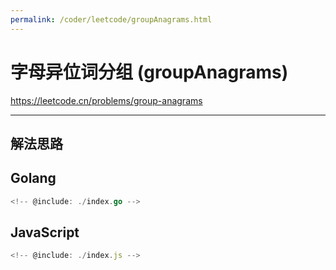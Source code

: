 ```yaml
---
permalink: /coder/leetcode/groupAnagrams.html
---
```


# 字母异位词分组 (groupAnagrams)

https://leetcode.cn/problems/group-anagrams

---

## 解法思路

## Golang

```go
<!-- @include: ./index.go -->
```

## JavaScript

```js
<!-- @include: ./index.js -->
```
